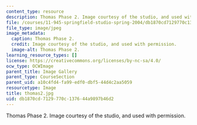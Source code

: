 ```yaml
---
content_type: resource
description: Thomas Phase 2. Image courtesy of the studio, and used with permission.
file: /courses/11-945-springfield-studio-spring-2004/db1870cd7129770c137644a9897b46d2_thomas2.jpg
file_type: image/jpeg
image_metadata:
  caption: Thomas Phase 2.
  credit: Image courtesy of the studio, and used with permission.
  image-alt: Thomas Phase 2.
learning_resource_types: []
license: https://creativecommons.org/licenses/by-nc-sa/4.0/
ocw_type: OCWImage
parent_title: Image Gallery
parent_type: CourseSection
parent_uid: a10c4fd4-fa99-edf0-dbf5-44d4c2aa5059
resourcetype: Image
title: thomas2.jpg
uid: db1870cd-7129-770c-1376-44a9897b46d2
---
```

Thomas Phase 2. Image courtesy of the studio, and used with permission.